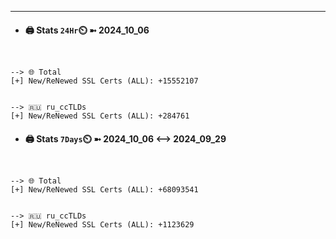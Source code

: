 

---
- #### 🖨️ **Stats** `24Hr`⏲️ ➼ 2024_10_06
```console


--> 🌐 Total
[+] New/ReNewed SSL Certs (ALL): +15552107


--> 🇷🇺 ru_ccTLDs
[+] New/ReNewed SSL Certs (ALL): +284761

```

- #### 🖨️ **Stats** `7Days`⏲️ ➼ 2024_10_06 <--> 2024_09_29
```console


--> 🌐 Total
[+] New/ReNewed SSL Certs (ALL): +68093541


--> 🇷🇺 ru_ccTLDs
[+] New/ReNewed SSL Certs (ALL): +1123629

```

